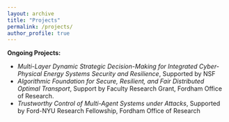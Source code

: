 ```yaml
---
layout: archive
title: "Projects"
permalink: /projects/
author_profile: true
---
```


**Ongoing Projects:**

- *Multi-Layer Dynamic Strategic Decision-Making for Integrated Cyber-Physical Energy Systems Security and Resilience*, Supported by NSF
- *Algorithmic Foundation for Secure, Resilient, and Fair Distributed Optimal Transport*, Support by Faculty Research Grant, Fordham Office of Research.
- *Trustworthy Control of Multi-Agent Systems under Attacks*, Supported by Ford-NYU Research Fellowship, Fordham Office of Research
